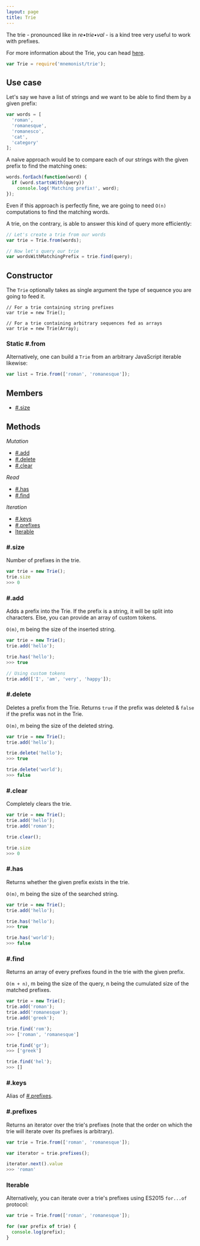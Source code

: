 ```yaml
---
layout: page
title: Trie
---
```


The trie - pronounced like in *re•trie•val* - is a kind tree very useful to work with prefixes.

For more information about the Trie, you can head [here](https://en.wikipedia.org/wiki/Trie).

```js
var Trie = require('mnemonist/trie');
```

## Use case

Let's say we have a list of strings and we want to be able to find them by a given prefix:

```js
var words = [
  'roman',
  'romanesque',
  'romanesco',
  'cat',
  'category'
];
```

A naive approach would be to compare each of our strings with the given prefix to find the matching ones:

```js
words.forEach(function(word) {
  if (word.startsWith(query))
    console.log('Matching prefix!', word);
});
```

Even if this approach is perfectly fine, we are going to need `O(n)` computations to find the matching words.

A trie, on the contrary, is able to answer this kind of query more efficiently:

```js
// Let's create a trie from our words
var trie = Trie.from(words);

// Now let's query our trie
var wordsWithMatchingPrefix = trie.find(query);
```

## Constructor

The `Trie` optionally takes as single argument the type of sequence you are going to feed it.

```
// For a trie containing string prefixes
var trie = new Trie();

// For a trie containing arbitrary sequences fed as arrays
var trie = new Trie(Array);
```

### Static #.from

Alternatively, one can build a `Trie` from an arbitrary JavaScript iterable likewise:

```js
var list = Trie.from(['roman', 'romanesque']);
```

## Members

* [#.size](#size)

## Methods

*Mutation*

* [#.add](#add)
* [#.delete](#delete)
* [#.clear](#clear)

*Read*

* [#.has](#has)
* [#.find](#find)

*Iteration*

* [#.keys](#keys)
* [#.prefixes](#prefixes)
* [Iterable](#iterable)

### #.size

Number of prefixes in the trie.

```js
var trie = new Trie();
trie.size
>>> 0
```

### #.add

Adds a prefix into the Trie. If the prefix is a string, it will be split into characters. Else, you can provide an array of custom tokens.

`O(m)`, m being the size of the inserted string.

```js
var trie = new Trie();
trie.add('hello');

trie.has('hello');
>>> true

// Using custom tokens
trie.add(['I', 'am', 'very', 'happy']);
```

### #.delete

Deletes a prefix from the Trie. Returns `true` if the prefix was deleted & `false` if the prefix was not in the Trie.

`O(m)`, m being the size of the deleted string.

```js
var trie = new Trie();
trie.add('hello');

trie.delete('hello');
>>> true

trie.delete('world');
>>> false
```

### #.clear

Completely clears the trie.

```js
var trie = new Trie();
trie.add('hello');
trie.add('roman');

trie.clear();

trie.size
>>> 0
```

### #.has

Returns whether the given prefix exists in the trie.

`O(m)`, m being the size of the searched string.

```js
var trie = new Trie();
trie.add('hello');

trie.has('hello');
>>> true

trie.has('world');
>>> false
```

### #.find

Returns an array of every prefixes found in the trie with the given prefix.

`O(m + n)`, m being the size of the query, n being the cumulated size of the matched prefixes.

```js
var trie = new Trie();
trie.add('roman');
trie.add('romanesque');
trie.add('greek');

trie.find('rom');
>>> ['roman', 'romanesque']

trie.find('gr');
>>> ['greek']

trie.find('hel');
>>> []
```

### #.keys

Alias of [#.prefixes](#prefixes).

### #.prefixes

Returns an iterator over the trie's prefixes (note that the order on which the trie will iterate over its prefixes is arbitrary).

```js
var trie = Trie.from(['roman', 'romanesque']);

var iterator = trie.prefixes();

iterator.next().value
>>> 'roman'
```

### Iterable

Alternatively, you can iterate over a trie's prefixes using ES2015 `for...of` protocol:

```js
var trie = Trie.from(['roman', 'romanesque']);

for (var prefix of trie) {
  console.log(prefix);
}
```
